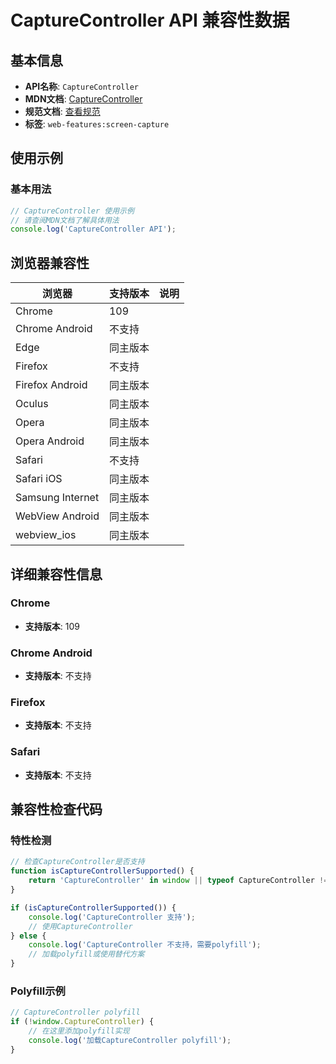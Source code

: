 # CaptureController API 兼容性数据

## 基本信息

- **API名称**: `CaptureController`
- **MDN文档**: [CaptureController](https://developer.mozilla.org/docs/Web/API/CaptureController)
- **规范文档**: [查看规范](https://w3c.github.io/mediacapture-screen-share/#dom-capturecontroller)
- **标签**: `web-features:screen-capture`

## 使用示例

### 基本用法

```javascript
// CaptureController 使用示例
// 请查阅MDN文档了解具体用法
console.log('CaptureController API');
```

## 浏览器兼容性

| 浏览器 | 支持版本 | 说明 |
|--------|----------|------|
| Chrome | 109 |  |
| Chrome Android | 不支持 |  |
| Edge | 同主版本 |  |
| Firefox | 不支持 |  |
| Firefox Android | 同主版本 |  |
| Oculus | 同主版本 |  |
| Opera | 同主版本 |  |
| Opera Android | 同主版本 |  |
| Safari | 不支持 |  |
| Safari iOS | 同主版本 |  |
| Samsung Internet | 同主版本 |  |
| WebView Android | 同主版本 |  |
| webview_ios | 同主版本 |  |

## 详细兼容性信息

### Chrome

- **支持版本**: 109

### Chrome Android

- **支持版本**: 不支持

### Firefox

- **支持版本**: 不支持

### Safari

- **支持版本**: 不支持

## 兼容性检查代码

### 特性检测

```javascript
// 检查CaptureController是否支持
function isCaptureControllerSupported() {
    return 'CaptureController' in window || typeof CaptureController !== 'undefined';
}

if (isCaptureControllerSupported()) {
    console.log('CaptureController 支持');
    // 使用CaptureController
} else {
    console.log('CaptureController 不支持，需要polyfill');
    // 加载polyfill或使用替代方案
}
```

### Polyfill示例

```javascript
// CaptureController polyfill
if (!window.CaptureController) {
    // 在这里添加polyfill实现
    console.log('加载CaptureController polyfill');
}
```

